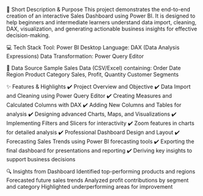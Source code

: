 📝 Short Description & Purpose
This project demonstrates the end-to-end creation of an interactive Sales Dashboard using Power BI. It is designed to help beginners and intermediate learners understand data import, cleaning, DAX, visualization, and generating actionable business insights for effective decision-making.

💻 Tech Stack
Tool: Power BI Desktop
Language: DAX (Data Analysis Expressions)
Data Transformation: Power Query Editor

🔗 Data Source
Sample Sales Data (CSV/Excel) containing:
Order Date
Region
Product Category
Sales, Profit, Quantity
Customer Segments

✨ Features & Highlights
✔️ Project Overview and Objective
✔️ Data Import and Cleaning using Power Query Editor
✔️ Creating Measures and Calculated Columns with DAX
✔️ Adding New Columns and Tables for analysis
✔️ Designing advanced Charts, Maps, and Visualizations
✔️ Implementing Filters and Slicers for interactivity
✔️ Zoom features in charts for detailed analysis
✔️ Professional Dashboard Design and Layout
✔️ Forecasting Sales Trends using Power BI forecasting tools
✔️ Exporting the final dashboard for presentations and reporting
✔️ Deriving key insights to support business decisions

🔍 Insights from Dashboard
Identified top-performing products and regions
Forecasted future sales trends
Analyzed profit contributions by segment and category
Highlighted underperforming areas for improvement

